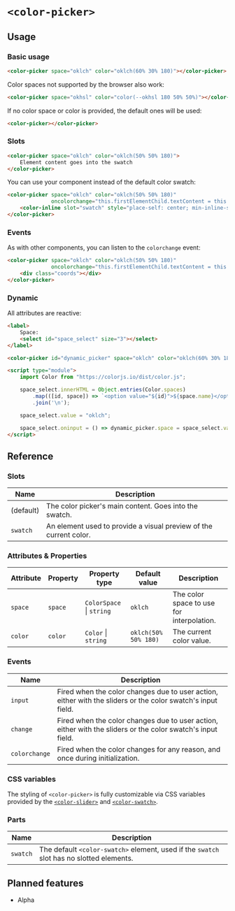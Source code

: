 # `<color-picker>`

## Usage

### Basic usage

```html
<color-picker space="oklch" color="oklch(60% 30% 180)"></color-picker>
```

Color spaces not supported by the browser also work:

```html
<color-picker space="okhsl" color="color(--okhsl 180 50% 50%)"></color-picker>
```

If no color space or color is provided, the default ones will be used:

```html
<color-picker></color-picker>
```

### Slots

```html
<color-picker space="oklch" color="oklch(50% 50% 180)">
	Element content goes into the swatch
</color-picker>
```

You can use your component instead of the default color swatch:

```html
<color-picker space="oklch" color="oklch(50% 50% 180)"
              oncolorchange="this.firstElementChild.textContent = this.color">
	<color-inline slot="swatch" style="place-self: center; min-inline-size: fit-content"></color-inline>
</color-picker>
```

### Events

As with other components, you can listen to the `colorchange` event:

```html
<color-picker space="oklch" color="oklch(50% 50% 180)"
              oncolorchange="this.firstElementChild.textContent = this.color.oklch.join(' ')">
	<div class="coords"></div>
</color-picker>
```

### Dynamic

All attributes are reactive:

```html
<label>
	Space:
	<select id="space_select" size="3"></select>
</label>

<color-picker id="dynamic_picker" space="oklch" color="oklch(60% 30% 180)"></color-picker>

<script type="module">
	import Color from "https://colorjs.io/dist/color.js";

	space_select.innerHTML = Object.entries(Color.spaces)
		.map(([id, space]) => `<option value="${id}">${space.name}</option>`)
		.join('\n');

	space_select.value = "oklch";

	space_select.oninput = () => dynamic_picker.space = space_select.value;
</script>
```

## Reference

### Slots

| Name | Description |
|------|-------------|
| (default) | The color picker's main content. Goes into the swatch. |
| `swatch` | An element used to provide a visual preview of the current color. |

### Attributes & Properties

| Attribute | Property | Property type | Default value | Description |
|-----------|----------|---------------|---------------|-------------|
| `space` | `space` | `ColorSpace` &#124; `string` | `oklch` | The color space to use for interpolation. |
| `color` | `color` | `Color` &#124; `string` | `oklch(50% 50% 180)` | The current color value. |

### Events

| Name | Description |
|------|-------------|
| `input` | Fired when the color changes due to user action, either with the sliders or the color swatch's input field. |
| `change` | Fired when the color changes due to user action, either with the sliders or the color swatch's input field. |
| `colorchange` | Fired when the color changes for any reason, and once during initialization. |

### CSS variables

The styling of `<color-picker>` is fully customizable via CSS variables provided by the [`<color-slider>`](../color-slider/#css-variables) and [`<color-swatch>`](../color-swatch/#css-variables).

### Parts

| Name | Description |
|------|-------------|
| `swatch` | The default `<color-swatch>` element, used if the `swatch` slot has no slotted elements. |

## Planned features

- Alpha